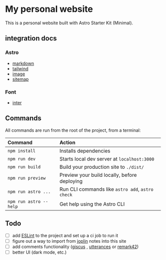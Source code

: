 # My personal website

This is a personal website built with Astro Starter Kit (Minimal).

## integration docs

### Astro

- [markdown](https://docs.astro.build/en/guides/markdown-content/)
- [tailwind](https://docs.astro.build/en/guides/integrations-guide/tailwind/)
- [image](https://docs.astro.build/en/guides/integrations-guide/image/)
- [sitemap](https://docs.astro.build/en/guides/integrations-guide/sitemap/)

### Font

- [inter](https://github.com/rsms/inter)

## Commands

All commands are run from the root of the project, from a terminal:

| Command                | Action                                           |
| :--------------------- | :----------------------------------------------- |
| `npm install`          | Installs dependencies                            |
| `npm run dev`          | Starts local dev server at `localhost:3000`      |
| `npm run build`        | Build your production site to `./dist/`          |
| `npm run preview`      | Preview your build locally, before deploying     |
| `npm run astro ...`    | Run CLI commands like `astro add`, `astro check` |
| `npm run astro --help` | Get help using the Astro CLI                     |

## Todo

- [ ] add [ESLint](https://docs.astro.build/en/editor-setup/#eslint) to the
      project and set up a ci job to run it
- [ ] figure out a way to import from [joplin](https://joplinapp.org/) notes
      into this site
- [ ] add comments functionality ([giscus](https://github.com/giscus/giscus) ,
      [utterances](https://github.com/utterance/utterances) or
      [remark42](https://github.com/umputun/remark42))
- [ ] better UI (dark mode, etc.)
